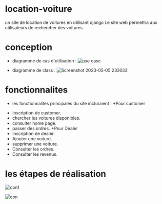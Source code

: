# location-voiture
un site de location de voitures en utilisant django
Le site web permettra aux utilisateurs de rechercher des voitures.
# conception
- diagramme de cas d'utilisation : 
![use case ](https://user-images.githubusercontent.com/110390586/236582103-89809c7f-6c33-4632-b6a5-63038f31e5e4.png)

- diagramme de class : 
![Screenshot 2023-05-05 233032](https://user-images.githubusercontent.com/127624824/236582241-73a58b86-47b1-4d17-826b-70b11759f371.png)

# fonctionnalites
- les fonctionnalites principales du site incluraient :
+Pour customer
* Inscription de customer.
* chercher les voitures disponibles.
* consulter home page.
* passer des ordres.
+Pour Dealer
* Inscription de dealer.
* Ajouter une voiture.
* supprimer une voiture.
* Consulter les ordres.
* Consulter les revenus.

# les étapes de réalisation

![con1](https://user-images.githubusercontent.com/110390586/236588359-2327d7ab-401c-417e-86bb-247b406ec97a.png)

![con](https://user-images.githubusercontent.com/110390586/236588360-efc7253f-e025-47e9-bdfd-3d4c1905eb61.png)


